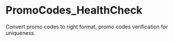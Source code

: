 # PromoCodes_HealthCheck
Convert promo codes to right format, promo codes verification for uniqueness
